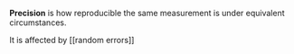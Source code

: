 **Precision** is how reproducible the same measurement is under equivalent circumstances.

It is affected by [[random errors]]